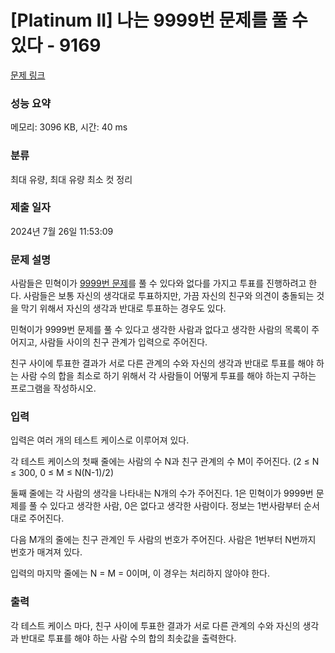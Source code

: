 # [Platinum II] 나는 9999번 문제를 풀 수 있다 - 9169 

[문제 링크](https://www.acmicpc.net/problem/9169) 

### 성능 요약

메모리: 3096 KB, 시간: 40 ms

### 분류

최대 유량, 최대 유량 최소 컷 정리

### 제출 일자

2024년 7월 26일 11:53:09

### 문제 설명

<p>사람들은 민혁이가 <a href="https://www.acmicpc.net/problem/9999">9999번 문제</a>를 풀 수 있다와 없다를 가지고 투표를 진행하려고 한다. 사람들은 보통 자신의 생각대로 투표하지만, 가끔 자신의 친구와 의견이 충돌되는 것을 막기 위해서 자신의 생각과 반대로 투표하는 경우도 있다.</p>

<p>민혁이가 9999번 문제를 풀 수 있다고 생각한 사람과 없다고 생각한 사람의 목록이 주어지고, 사람들 사이의 친구 관계가 입력으로 주어진다. </p>

<p>친구 사이에 투표한 결과가 서로 다른 관계의 수와 자신의 생각과 반대로 투표를 해야 하는 사람 수의 합을 최소로 하기 위해서 각 사람들이 어떻게 투표를 해야 하는지 구하는 프로그램을 작성하시오.</p>

### 입력 

 <p>입력은 여러 개의 테스트 케이스로 이루어져 있다.</p>

<p>각 테스트 케이스의 첫째 줄에는 사람의 수 N과 친구 관계의 수 M이 주어진다. (2 ≤ N ≤ 300, 0 ≤ M ≤ N(N-1)/2)</p>

<p>둘째 줄에는 각 사람의 생각을 나타내는 N개의 수가 주어진다. 1은 민혁이가 9999번 문제를 풀 수 있다고 생각한 사람, 0은 없다고 생각한 사람이다. 정보는 1번사람부터 순서대로 주어진다.</p>

<p>다음 M개의 줄에는 친구 관계인 두 사람의 번호가 주어진다. 사람은 1번부터 N번까지 번호가 매겨져 있다.</p>

<p>입력의 마지막 줄에는 N = M = 0이며, 이 경우는 처리하지 않아야 한다.</p>

### 출력 

 <p>각 테스트 케이스 마다, 친구 사이에 투표한 결과가 서로 다른 관계의 수와 자신의 생각과 반대로 투표를 해야 하는 사람 수의 합의 최솟값을 출력한다.</p>

